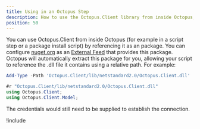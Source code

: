 ```yaml
---
title: Using in an Octopus Step
description: How to use the Octopus.Client library from inside Octopus, for example within a script step.
position: 50
---
```


You can use Octopus.Client from inside Octopus (for example in a script step or a package install script) by referencing it as an package. You can configure [nuget.org](https://api.nuget.org/v3/index.json) as an [External Feed](https://octopus.com/docs/packaging-applications/package-repositories/nuget-feeds) that provides this package. Octopus will automatically extract this package for you, allowing your script to reference the .dll file it contains using a relative path. For example:

```powershell PowerShell
Add-Type -Path 'Octopus.Client/lib/netstandard2.0/Octopus.Client.dll'
```
```cs C#
#r "Octopus.Client/lib/netstandard2.0/Octopus.Client.dll"
using Octopus.Client;
using Octopus.Client.Model;
```

The credentials would still need to be supplied to establish the connection. 

!include <octopus-client-shipped-with-server-and-tentacle>